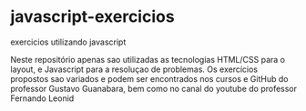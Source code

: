 # javascript-exercicios
exercicios utilizando javascript

Neste repositório apenas sao utilizadas as tecnologias HTML/CSS para o layout, e Javascript para a resoluçao de problemas.
Os exercícios propostos sao variados e podem ser encontrados nos cursos e GitHub do professor Gustavo Guanabara, 
  bem como no canal do youtube do professor Fernando Leonid
